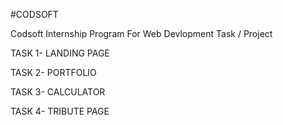 #CODSOFT

Codsoft Internship Program 
For Web Devlopment Task / Project

 TASK 1- LANDING PAGE
 
 TASK 2- PORTFOLIO
 
 TASK 3- CALCULATOR
 
 TASK 4- TRIBUTE PAGE

